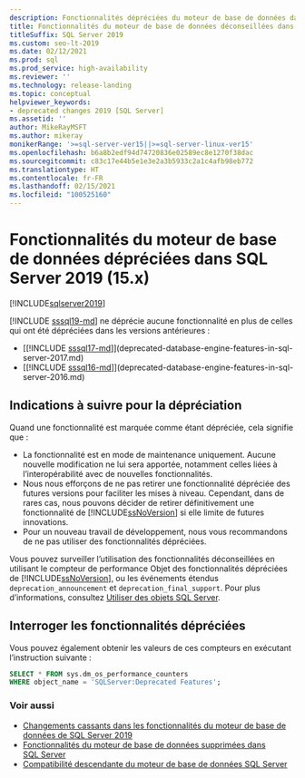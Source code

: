 ```yaml
---
description: Fonctionnalités dépréciées du moteur de base de données dans [!INCLUDE[sssql19-md](../includes/sssql19-md.md)]
title: Fonctionnalités du moteur de base de données déconseillées dans SQL Server 2019 | Microsoft Docs
titleSuffix: SQL Server 2019
ms.custom: seo-lt-2019
ms.date: 02/12/2021
ms.prod: sql
ms.prod_service: high-availability
ms.reviewer: ''
ms.technology: release-landing
ms.topic: conceptual
helpviewer_keywords:
- deprecated changes 2019 [SQL Server]
ms.assetid: ''
author: MikeRayMSFT
ms.author: mikeray
monikerRange: '>=sql-server-ver15||>=sql-server-linux-ver15'
ms.openlocfilehash: b6a8b2edf94d74720836e02589ec8e1270f38dac
ms.sourcegitcommit: c83c17e44b5e1e3e2a3b5933c2a1c4afb98eb772
ms.translationtype: HT
ms.contentlocale: fr-FR
ms.lasthandoff: 02/15/2021
ms.locfileid: "100525160"
---
```

# <a name="deprecated-database-engine-features-in-sql-server-2019-15x"></a>Fonctionnalités du moteur de base de données dépréciées dans SQL Server 2019 (15.x)

[!INCLUDE[sqlserver2019](../includes/applies-to-version/sqlserver2019.md)]

[!INCLUDE [sssql19-md](../includes/sssql19-md.md)] ne déprécie aucune fonctionnalité en plus de celles qui ont été dépréciées dans les versions antérieures :

- [[!INCLUDE [sssql17-md](../includes/sssql17-md.md)]](deprecated-database-engine-features-in-sql-server-2017.md)
- [[!INCLUDE [sssql16-md](../includes/sssql16-md.md)]](deprecated-database-engine-features-in-sql-server-2016.md)

## <a name="deprecation-guidelines"></a>Indications à suivre pour la dépréciation

Quand une fonctionnalité est marquée comme étant dépréciée, cela signifie que :

- La fonctionnalité est en mode de maintenance uniquement. Aucune nouvelle modification ne lui sera apportée, notamment celles liées à l’interopérabilité avec de nouvelles fonctionnalités.
- Nous nous efforçons de ne pas retirer une fonctionnalité dépréciée des futures versions pour faciliter les mises à niveau. Cependant, dans de rares cas, nous pouvons décider de retirer définitivement une fonctionnalité de [!INCLUDE[ssNoVersion](../includes/ssnoversion-md.md)] si elle limite de futures innovations.
- Pour un nouveau travail de développement, nous vous recommandons de ne pas utiliser des fonctionnalités dépréciées.      

Vous pouvez surveiller l’utilisation des fonctionnalités déconseillées en utilisant le compteur de performance Objet des fonctionnalités dépréciées de [!INCLUDE[ssNoVersion](../includes/ssnoversion-md.md)], ou les événements étendus `deprecation_announcement` et `deprecation_final_support`. Pour plus d’informations, consultez [Utiliser des objets SQL Server](../relational-databases/performance-monitor/use-sql-server-objects.md).  

## <a name="query-deprecated-features"></a>Interroger les fonctionnalités dépréciées

Vous pouvez également obtenir les valeurs de ces compteurs en exécutant l’instruction suivante :  

```sql
SELECT * FROM sys.dm_os_performance_counters
WHERE object_name = 'SQLServer:Deprecated Features';
```

### <a name="see-also"></a>Voir aussi

- [Changements cassants dans les fonctionnalités du moteur de base de données de SQL Server 2019](../database-engine/breaking-changes-to-database-engine-features-in-sql-server-version-15.md)
- [Fonctionnalités du moteur de base de données supprimées dans SQL Server](../database-engine/discontinued-database-engine-functionality-in-sql-server.md)
- [Compatibilité descendante du moteur de base de données SQL Server](./discontinued-database-engine-functionality-in-sql-server.md)